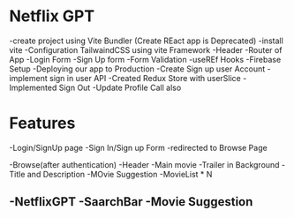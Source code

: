 # Netflix GPT
-create project using Vite Bundler (Create REact app is Deprecated)
-install vite 
-Configuration TailwaindCSS using vite Framework
-Header
-Router of App
-Login Form
-Sign Up form 
-Form Validation
-useREf Hooks
-Firebase Setup
-Deploying our app to Production
-Create Sign up user Account
-implement sign in user API
-Created Redux Store with userSlice
-Implemented Sign Out
-Update Profile Call also

# Features
-Login/SignUp page
     -Sign In/Sign up Form
     -redirected to Browse Page

-Browse(after authentication)
  -Header
  -Main movie
    -Trailer in Background
    -Title and Description
    -MOvie Suggestion
       -MovieList * N

-NetflixGPT
   -SaarchBar
   -Movie Suggestion
   -

